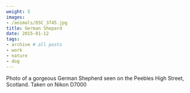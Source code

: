 ```yaml
---
weight: 5
images:
- /animals/DSC_3745.jpg
title: German Shepard
date: 2015-01-12
tags:
- archive # all posts
- work
- nature
- dog
---
```


Photo of a gorgeous German Shepherd seen on the Peebles High Street, Scotland. Taken on Nikon D7000
